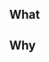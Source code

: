 ## What

<!-- Write the change being made with this pull request -->

## Why

<!-- Write the motivation why you submit this pull request -->
